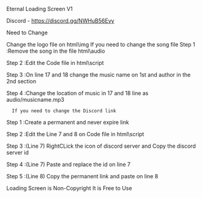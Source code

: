 Eternal Loading Screen V1

Discord - https://discord.gg/NWHuB56Evy


Need to Change

Change the logo file on html\img
      If you need to change the song file 
Step 1 :Remove the song in the file html\audio

Step 2 :Edit the Code file in html\script

Step 3 :On line 17 and 18 change the music name on 1st and author in the 2nd section

Step 4 :Change the location of music in 17 and 18 line as audio/musicname.mp3


      If you need to change the Discord link
Step 1 :Create a permanent and never expire link

Step 2 :Edit the Line 7 and 8 on Code file in html\script

Step 3 :(Line 7) RightCLick  the icon  of discord server and Copy the discord server id      

Step 4 :(Line 7) Paste and replace the id on line 7 

Step 5 :(Line 8) Copy the permanent link and paste on line 8


Loading Screen is Non-Copyright
It is Free to Use
